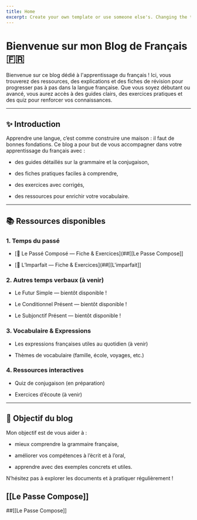 ```yaml
---
title: Home
excerpt: Create your own template or use someone else's. Changing the template is a matter of updating one line
---
```

# Bienvenue sur mon Blog de Français 🇫🇷

  

Bienvenue sur ce blog dédié à l'apprentissage du français ! Ici, vous trouverez des ressources, des explications et des fiches de révision pour progresser pas à pas dans la langue française. Que vous soyez débutant ou avancé, vous aurez accès à des guides clairs, des exercices pratiques et des quiz pour renforcer vos connaissances.

  

---

  

## ✨ Introduction

Apprendre une langue, c’est comme construire une maison : il faut de bonnes fondations. Ce blog a pour but de vous accompagner dans votre apprentissage du français avec :

- des guides détaillés sur la grammaire et la conjugaison,

- des fiches pratiques faciles à comprendre,

- des exercices avec corrigés,

- des ressources pour enrichir votre vocabulaire.

  

---

  

## 📚 Ressources disponibles

  

### 1. Temps du passé

- [📄 Le Passé Composé — Fiche & Exercices](##[[Le Passe Compose]]

- [📄 L’Imparfait — Fiche & Exercices](##[[L'imparfait]]

  

### 2. Autres temps verbaux (à venir)

- Le Futur Simple — bientôt disponible !

- Le Conditionnel Présent — bientôt disponible !

- Le Subjonctif Présent — bientôt disponible !

  

### 3. Vocabulaire & Expressions

- Les expressions françaises utiles au quotidien (à venir)

- Thèmes de vocabulaire (famille, école, voyages, etc.)

  

### 4. Ressources interactives

- Quiz de conjugaison (en préparation)

- Exercices d’écoute (à venir)

  

---

  

## 🚀 Objectif du blog

Mon objectif est de vous aider à :

- mieux comprendre la grammaire française,

- améliorer vos compétences à l’écrit et à l’oral,

- apprendre avec des exemples concrets et utiles.

  

N’hésitez pas à explorer les documents et à pratiquer régulièrement !
## [[Le Passe Compose]]
##[[Le Passe Compose]]





